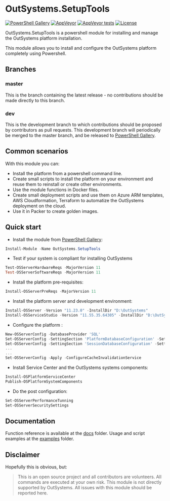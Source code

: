 # OutSystems.SetupTools

[![PowerShell Gallery](https://img.shields.io/powershellgallery/dt/outsystems.setuptools.svg)](https://www.powershellgallery.com/packages/Outsystems.SetupTools)
[![AppVeyor](https://img.shields.io/appveyor/ci/pintonunes/OutSystems-setuptools.svg)](https://ci.appveyor.com/project/pintonunes/outsystems-setuptools) [![AppVeyor tests](https://img.shields.io/appveyor/tests/pintonunes/OutSystems-setuptools.svg)](https://ci.appveyor.com/project/pintonunes/outsystems-setuptools/build/tests) [![License](https://img.shields.io/badge/License-Apache%202.0-blue.svg)](https://opensource.org/licenses/Apache-2.0)

OutSystems.SetupTools is a powershell module for installing and manage the OutSystems platform installation.

This module allows you to install and configure the OutSystems platform completely using Powershell.

## Branches

### master

This is the branch containing the latest release - no contributions should be made directly to this branch.

### dev

This is the development branch to which contributions should be proposed by contributors as pull requests.
This development branch will periodically be merged to the master branch, and be released to [PowerShell Gallery](https://www.powershellgallery.com/).

## Common scenarios

With this module you can:

* Install the platform from a powershell command line.
* Create small scripts to install the platform on your environment and reuse them to reinstall or create other environments.
* Use the module functions in Docker files.
* Create small deployment scripts and use them on Azure ARM templates, AWS Cloudformation, Terraform to automatize the OutSystems deployment on the cloud.
* Use it in Packer to create golden images.

## Quick start

* Install the module from [PowerShell Gallery](https://www.powershellgallery.com/packages/OutSystems.SetupTools):

```powershell
Install-Module -Name OutSystems.SetupTools
```

* Test if your system is compliant for installing OutSystems

```powershell
Test-OSServerHardwareReqs -MajorVersion 11
Test-OSServerSoftwareReqs -MajorVersion 11
```

* Install the platform pre-requisites:

```powershell
Install-OSServerPreReqs -MajorVersion 11
```

* Install the platform server and development environment:

```powershell
Install-OSServer -Version "11.23.0" -InstallDir "D:\OutSystems"
Install-OSServiceStudio -Version "11.55.35.64305" -InstallDir "D:\OutSystems"
```

* Configure the platform :

```powershell
New-OSServerConfig -DatabaseProvider 'SQL'
Set-OSServerConfig -SettingSection 'PlatformDatabaseConfiguration' -Setting 'RuntimePassword' -Value 'mypassword'
Set-OSServerConfig -SettingSection 'SessionDatabaseConfiguration' -Setting 'SessionPassword' -Value 'mypassword'
...
...
Set-OSServerConfig -Apply -ConfigureCacheInvalidationService
```

* Install Service Center and the OutSystems systems components:

```powershell
Install-OSPlatformServiceCenter
Publish-OSPlatformSystemComponents
```

* Do the post configuration:

```powershell
Set-OSServerPerformanceTunning
Set-OSServerSecuritySettings
```

## Documentation

Function reference is available at the [docs](docs) folder.
Usage and script examples at the [examples](examples) folder.

## Disclaimer

Hopefully this is obvious, but:

> This is an open source project and all contributors are volunteers. All commands are executed at your own risk.
This module is not directly supported by OutSystems. All issues with this module should be reported here.

